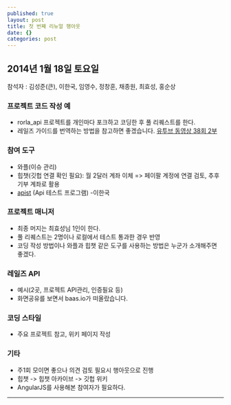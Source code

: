 ```yaml
---
published: true
layout: post
title: 첫 번째 리뉴얼 행아웃
date: {}
categories: post
---
```


## 2014년 1월 18일 토요일

참석자 : 김성준(큰), 이한국, 임영수, 정창훈, 채종원, 최효성, 홍순상

### 프로젝트 코드 작성 예
* rorla_api 프로젝트를 개인마다 포크하고 코딩한 후 풀 리퀘스트를 한다.
* 레일즈 가이드를 번역하는 방법을 참고하면 좋겠습니다. [유투브 동영상 38회 2부](http://www.youtube.com/watch?feature=player_embedded&v=2qAiBc23swE)

### 참여 도구
* 와플(이슈 관리)
* 힙챗(깃헙 연결 확인 필요): 월 2달러 계좌 이체 => 페이팔 계정에 연결 검토, 추후 기부 계좌로 활용
* [apist](http://apist.net/) (Api 테스트 프로그램) -이한국

### 프로젝트 매니저
* 최종 머지는 최효성님 1인이 한다.
* 풀 리퀘스트는 2명이나 로컬에서 테스트 통과한 경우 반영
* 코딩 작성 방법이나 와플과 힙챗 같은 도구를 사용하는 방법은 누군가 소개해주면 좋겠다.

### 레일즈 API
* 예시(2곳, 프로젝트 API관리, 인증필요 등)
* 화면공유를 보면서 baas.io가 떠올랐습니다.

### 코딩 스타일
* 주요 프로젝트 참고, 위키 페이지 작성

### 기타
* 주1회 모이면 좋으나 의견 검토 필요시 행아웃으로 진행
* 힙챗 -> 힙챗 아카이브 -> 깃헙 위키 
* AngularJS를 사용해본 참여자가 필요하다.

***